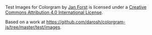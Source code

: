 <span xmlns:dct="http://purl.org/dc/terms/" href="http://purl.org/dc/dcmitype/StillImage" property="dct:title" rel="dct:type">Test Images for Colorgram</span> by <a xmlns:cc="http://creativecommons.org/ns#" href="https://github.com/darosh" property="cc:attributionName" rel="cc:attributionURL">Jan Forst</a> is licensed under a <a rel="license" href="http://creativecommons.org/licenses/by/4.0/">Creative Commons Attribution 4.0 International License</a>.

Based on a work at <a xmlns:dct="http://purl.org/dc/terms/" href="https://github.com/darosh/colorgram-js/tree/master/test/images" rel="dct:source">https://github.com/darosh/colorgram-js/tree/master/test/images</a>.
